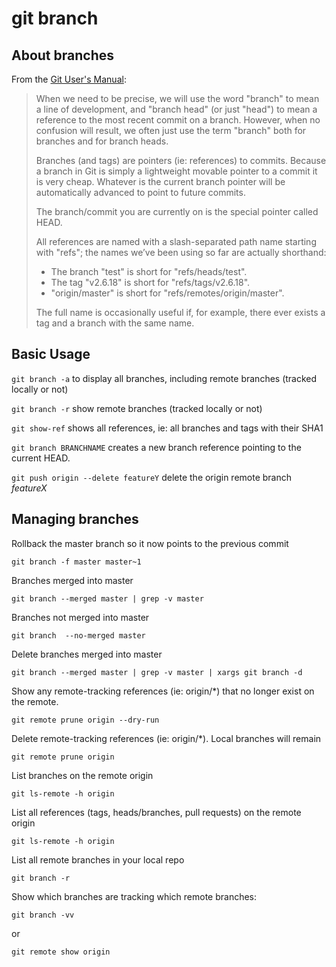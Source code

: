 # git branch

## About branches

From the [Git User's Manual](http://rmaicle.github.io/doc/git-2.13.0/user_manual/chapter_1):

> When we need to be precise, we will use the word "branch" to mean a line of development, and "branch head" (or just "head") to mean a reference to the most recent commit on a branch. However, when no confusion will result, we often just use the term "branch" both for branches and for branch heads.
>
> Branches (and tags) are pointers (ie: references) to commits. Because a branch in Git is simply a lightweight movable pointer to a commit it is very cheap. Whatever is the current branch pointer will be automatically advanced to point to future commits.
>
> The branch/commit you are currently on is the special pointer called HEAD.
>
> All references are named with a slash-separated path name starting with "refs"; the names we’ve been using so far are actually shorthand:
>
> - The branch "test" is short for "refs/heads/test".
> - The tag "v2.6.18" is short for "refs/tags/v2.6.18".
> - "origin/master" is short for "refs/remotes/origin/master".
>
> The full name is occasionally useful if, for example, there ever exists a tag and a branch with the same name.

## Basic Usage

`git branch -a` to display all branches, including remote branches (tracked locally or not)

`git branch -r` show remote branches (tracked locally or not)

`git show-ref` shows all references, ie: all branches and tags with their SHA1

`git branch BRANCHNAME` creates a new branch reference pointing to the current HEAD.

`git push origin --delete featureY` delete the origin remote branch _featureX_

## Managing branches

Rollback the master branch so it now points to the previous commit

```
git branch -f master master~1
```

Branches merged into master

```
git branch --merged master | grep -v master
```

Branches not merged into master

```
git branch  --no-merged master
```

Delete branches merged into master

```
git branch --merged master | grep -v master | xargs git branch -d
```

Show any remote-tracking references (ie: origin/\*) that no longer exist on the remote.

```
git remote prune origin --dry-run
```

Delete remote-tracking references (ie: origin/\*). Local branches will remain

```
git remote prune origin
```

List branches on the remote origin

```
git ls-remote -h origin
```

List all references (tags, heads/branches, pull requests) on the remote origin

```
git ls-remote -h origin
```

List all remote branches in your local repo

```
git branch -r
```

Show which branches are tracking which remote branches:

```
git branch -vv
```

or

```
git remote show origin
```

